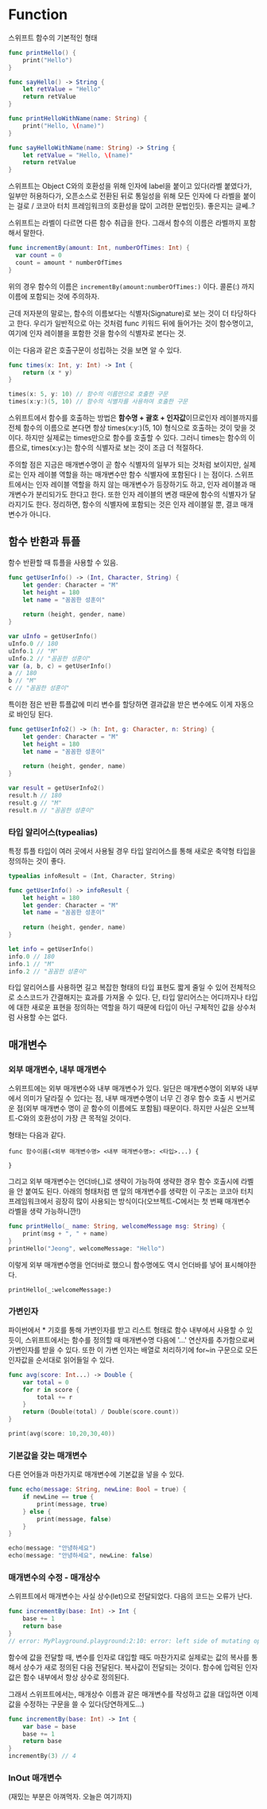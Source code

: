 # Function

스위프트 함수의 기본적인 형태

```swift
func printHello() {
    print("Hello")
}

func sayHello() -> String {
    let retValue = "Hello"
    return retValue
}

func printHelloWithName(name: String) {
    print("Hello, \(name)")
}

func sayHelloWithName(name: String) -> String {
    let retValue = "Hello, \(name)"
    return retValue
}

```

스위프트는 Object C와의 호환성을 위해 인자에 label을 붙이고 있다(라벨 붙였다가, 일부만 허용하다가, 오픈소스로 전환된 뒤로 통일성을 위해 모든 인자에 다 라벨을 붙이는 걸로 / 코코아 터치 프레임워크의 호환성을 많이 고려한 문법인듯). 좋은지는 글쎄..?

스위프트는 라벨이 다르면 다른 함수 취급을 한다. 그래서 함수의 이름은 라벨까지 포함해서 말한다. 

```swift
func incrementBy(amount: Int, numberOfTimes: Int) {
  var count = 0
  count = amount * numberOfTimes
}
```

위의 경우 함수의 이름은 `incrementBy(amount:numberOfTimes:)` 이다. 콜론(:) 까지 이름에 포함되는 것에 주의하자. 

근데 저자분의 말로는, 함수의 이름보다는 식별자(Signature)로 보는 것이 더 타당하다고 한다. 우리가 일반적으로 아는 것처럼 func 키워드 뒤에 들어가는 것이 함수명이고, 여기에 인자 레이블을 포함한 것을 함수의 식별자로 본다는 것.

이는 다음과 같은 호출구문이 성립하는 것을 보면 알 수 있다.

```swift
func times(x: Int, y: Int) -> Int {
    return (x * y)
}

times(x: 5, y: 10) // 함수의 이름만으로 호출한 구문
times(x:y:)(5, 10) // 함수의 식별자를 사용하여 호출한 구문
```

스위프트에서 함수를 호출하는 방법은 **함수명 + 괄호 + 인자값**이므로인자 레이블까지를 전체 함수의 이름으로 본다면 항상 times(x:y:)(5, 10) 형식으로 호출하는 것이 맞을 것이다. 하지만 실제로는 times만으로 함수를 호출할 수 있다. 그러니 times는 함수의 이름으로, times(x:y:)는 함수의 식별자로 보는 것이 조금 더 적절하다.

주의할 점은 지금은 매개변수명이 곧 함수 식별자의 일부가 되는 것처럼 보이지만, 실제로는 인자 레이블 역할을 하는 매개변수만 함수 식별자에 포함된다ㅣ는 점이다. 스위프트에서는 인자 레이블 역할을 하지 않는 매개변수가 등장하기도 하고, 인자 레이블과 매개변수가 분리되가도 한다고 한다. 또한 인자 레이블의 변경 때문에 함수의 식별자가 달라지기도 한다. 정리하면, 함수의 식별자에 포함되는 것은 인자 레이블일 뿐, 결코 매개변수가 아니다.

## 함수 반환과 튜플

함수 반환할 때 튜플을 사용할 수 있음.

```swift
func getUserInfo() -> (Int, Character, String) {
    let gender: Character = "M"
    let height = 180
    let name = "꼼꼼한 성훈이"
    
    return (height, gender, name)
}

var uInfo = getUserInfo()
uInfo.0 // 180
uInfo.1 // "M"
uInfo.2 // "꼼꼼한 성훈이"
var (a, b, c) = getUserInfo()
a // 180
b // "M"
c // "꼼꼼한 성훈이"
```

특이한 점은 반환 튜플값에 미리 변수를 할당하면 결과값을 받은 변수에도 이게 자동으로 바인딩 된다.

```swift
func getUserInfo2() -> (h: Int, g: Character, n: String) {
    let gender: Character = "M"
    let height = 180
    let name = "꼼꼼한 성훈이"
    
    return (height, gender, name)
}

var result = getUserInfo2()
result.h // 180
result.g // "M"
result.n // "꼼꼼한 성훈이"
```

### 타입 알리어스(typealias)

특정 튜플 타입이 여러 곳에서 사용될 경우 타입 알리어스를 통해 새로운 축약형 타입을 정의하는 것이 좋다. 

```swift
typealias infoResult = (Int, Character, String)

func getUserInfo() -> infoResult {
    let height = 180
    let gender: Character = "M"
    let name = "꼼꼼한 성훈이"
    
    return (height, gender, name)
}

let info = getUserInfo()
info.0 // 180
info.1 // "M"
info.2 // "꼼꼼한 성훈이"
```

타입 알리어스를 사용하면 길고 복잡한 형태의 타입 표현도 짧게 줄일 수 있어 전체적으로 소스코드가 간결해지는 효과를 가져올 수 있다. 단, 타입 알리어스는 어디까지나 타입에 대한 새로운 표현을 정의하는 역할을 하기 때문에 타입이 아닌 구체적인 값을 상수처럼 사용할 수는 없다.

## 매개변수

### 외부 매개변수, 내부 매개변수 

스위프트에는 외부 매개변수와 내부 매개변수가 있다. 일단은 매개변수명이 외부와 내부에서 의미가 달라질 수 있다는 점, 내부 매개변수명이 너무 긴 경우 함수 호출 시 번거로운 점(외부 매개변수 명이 곧 함수의 이름에도 포함됨) 때문이다. 하지만 사실은 오브젝트-C와의 호환성이 가장 큰 목적일 것이다.

형태는 다음과 같다.

```
func 함수이름(<외부 매개변수명> <내부 매개변수명>: <타입>...) {

}
```

그리고 외부 매개변수는 언더바(_)로 생략이 가능하여 생략한 경우 함수 호출시에 라벨을 안 붙여도 된다. 아래의 형태처럼 맨 앞의 매개변수를 생략한 이 구조는 코코아 터치 프레임워크에서 굉장히 많이 사용되는 방식이다(오브젝트-C에서는 첫 번째 매개변수 라벨을 생략 가능하니깐!)

```swift
func printHello(_ name: String, welcomeMessage msg: String) {
	print(msg + ", " + name)
}
printHello("Jeong", welcomeMessage: "Hello")

```

이렇게 외부 매개변수명을 언더바로 했으니 함수명에도 역시 언더바를 넣어 표시해야한다. 

`printHello(_:welcomeMessage:)`

### 가변인자

파이썬에서 * 기호를 통해 가변인자를 받고 리스트 형태로 함수 내부에서 사용할 수 있듯이, 스위프트에서는 함수를 정의할 때 매개변수명 다음에 '...' 연산자를 추가함으로써 가변인자를 받을 수 있다. 또한 이 가변 인자는 배열로 처리하기에 for~in 구문으로 모든 인자값을 순서대로 읽어들일 수 있다.

```swift
func avg(score: Int...) -> Double {
    var total = 0
    for r in score {
        total += r
    }
    return (Double(total) / Double(score.count))
}

print(avg(score: 10,20,30,40))

```

### 기본값을 갖는 매개변수

다른 언어들과 마찬가지로 매개변수에 기본값을 넣을 수 있다.

```swift
func echo(message: String, newLine: Bool = true) {
    if newLine == true {
        print(message, true)
    } else {
        print(message, false)
    }
}

echo(message: "안녕하세요")
echo(message: "안녕하세요", newLine: false)
```

### 매개변수의 수정 - 매개상수

스위프트에서 매개변수는 사실 상수(let)으로 전달되었다. 다음의 코드는 오류가 난다.

```swift
func incrementBy(base: Int) -> Int {
    base += 1
    return base
}
// error: MyPlayground.playground:2:10: error: left side of mutating operator isn't mutable: 'base' is a 'let' constant
```

함수에 값을 전달할 때, 변수를 인자로 대입할 때도 마찬가지로 실제로는 값의 복사를 통해서 상수가 새로 정의된 다음 전달된다. 복사값이 전달되는 것이다. 함수에 입력된 인자값은 함수 내부에서 항상 상수로 정의된다.

그래서 스위프트에서는, 매개상수 이름과 같은 매개변수를 작성하고 값을 대입하면 이제 값을 수정하는 구문을 쓸 수 있다(당연하게도...)

```swift
func incrementBy(base: Int) -> Int {
    var base = base
    base += 1
    return base
}
incrementBy(3) // 4
```

### InOut 매개변수

(재밌는 부분은 아껴먹자. 오늘은 여기까지)